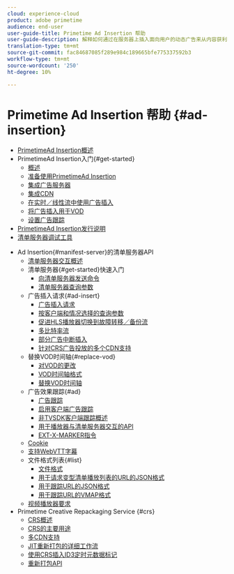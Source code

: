 ```yaml
---
cloud: experience-cloud
product: adobe primetime
audience: end-user
user-guide-title: Primetime Ad Insertion 帮助
user-guide-description: 解释如何通过在服务器上插入面向用户的动态广告来从内容获利，以及如何通过个性化广告吸引受众。
translation-type: tm+mt
source-git-commit: fac84687085f289e984c189665bfe775337592b3
workflow-type: tm+mt
source-wordcount: '250'
ht-degree: 10%

---
```



# Primetime Ad Insertion 帮助  {#ad-insertion}

+ [PrimetimeAd Insertion概述](home.md)
+ PrimetimeAd Insertion入门{#get-started}
   + [概述](get-started-ptai.md)
   + [准备使用PrimetimeAd Insertion](setup-ptai.md)
   + [集成广告服务器](integrate-ad-server.md)
   + [集成CDN](integrate-cdn.md)
   + [在实时／线性流中使用广告插入](ad-insertion-live-linear-stream.md)
   + [将广告插入用于VOD](ad-insertion-vod.md)
   + [设置广告跟踪](set-up-ad-tracking.md)
+ [PrimetimeAd Insertion发行说明](https://docs.adobe.com/content/help/en/primetime/release-notes/ptai/ptai-19x-release-notes.html)
+ [清单服务器调试工具](manifest-server-debugging-tool.md)

<!-- + [Server Side Ad Insertion debugging dashboard](ssai-debugging-dashboard.md)-->
+ Ad Insertion{#manifest-server}的清单服务器API
   + [清单服务器交互概述](msapi-topics/ms-overview.md)
   + 清单服务器{#get-started}快速入门
      + [向清单服务器发送命令](msapi-topics/ms-getting-started/ms-sending-cmd.md)
      + [清单服务器查询参数](msapi-topics/ms-getting-started/ms-api-query-params.md)
   + 广告插入请求{#ad-insert}
      + [广告插入请求](msapi-topics/ms-insert-ads/ms-ad-insert.md)
      + [按客户端和情况选择的查询参数](msapi-topics/ms-insert-ads/ms-api-query-param-situation.md)
      + [促进HLS播放器切换到故障转移／备份流](msapi-topics/ms-insert-ads/hls-switching-to-failover.md)
      + [多比特率流](msapi-topics/ms-insert-ads/ms-api-mbr-streams.md)
      + [部分广告中断插入](msapi-topics/ms-insert-ads/partial-ad-break-insetion.md)
      + [针对CRS广告投放的多个CDN支持](msapi-topics/ms-insert-ads/ms-api-multi-cdns-for-crs.md)
   + 替换VOD时间轴{#replace-vod}
      + [对VOD的更改](msapi-topics/ms-changes-vod-timeline/ms-replace-vod-timeline.md)
      + [VOD时间轴格式](msapi-topics/ms-changes-vod-timeline/ms-api-timeline-format.md)
      + [替换VOD时间轴](msapi-topics/ms-changes-vod-timeline/t-ms-replace-vod-timeline.md)
   + 广告效果跟踪{#ad}
      + [广告跟踪](msapi-topics/ms-at-effectiveness/ms-at-overview.md)
      + [启用客户端广告跟踪](msapi-topics/ms-at-effectiveness/ms-enable-client-side-ad-tracking.md)
      + [非TVSDK客户端跟踪概述](msapi-topics/ms-at-effectiveness/notvsdk-csat-overview.md)
      + [用于播放器与清单服务器交互的API](msapi-topics/ms-at-effectiveness/notvsdk-csat-ms-interface.md)
      + [EXT-X-MARKER指令](msapi-topics/ms-at-effectiveness/ms-api-playlists.md)
   + [Cookie](msapi-topics/ms-cookies.md)
   + [支持WebVTT字幕](msapi-topics/ms-webvtt-captions.md)
   + 文件格式列表{#list}
      + [文件格式](msapi-topics/ms-list-file-formats/ms-api-file-formats.md)
      + [用于请求变型清单播放列表的URL的JSON格式](msapi-topics/ms-list-file-formats/ms-json-m3u8.md)
      + [用于跟踪URL的JSON格式](msapi-topics/ms-list-file-formats/notvsdk-csat-sidecar.md)
      + [用于跟踪URL的VMAP格式](msapi-topics/ms-list-file-formats/notvsdk-csat-vmap.md)
   + [视频播放器要求](msapi-topics/ms-player-req.md)
+ Primetime Creative Repackaging Service {#crs}
   + [CRS概述](creative-repackaging-service/crs-overview.md)
   + [CRS的主要用途](creative-repackaging-service/jit-async-hls-conv.md)
   + [多CDN支持](creative-repackaging-service/multi-cdn-supportt.md)
   + [JIT重新打包的详细工作流](creative-repackaging-service/jit-repackage.md)
   + [使用CRS插入ID3定时元数据标记](creative-repackaging-service/inject-id3.md)
   + [重新打包API](creative-repackaging-service/api-repackage.md)
